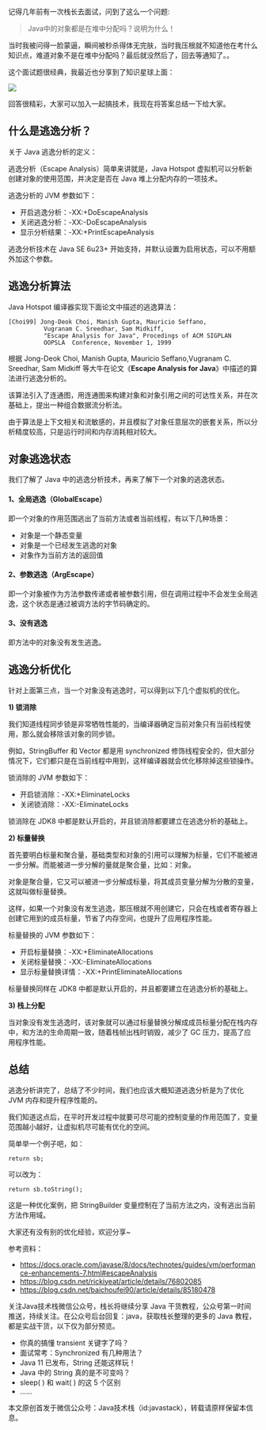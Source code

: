 记得几年前有一次栈长去面试，问到了这么一个问题:

> Java中的对象都是在堆中分配吗？说明为什么！

当时我被问得一脸蒙逼，瞬间被秒杀得体无完肤，当时我压根就不知道他在考什么知识点，难道对象不是在堆中分配吗？最后就没然后了，回去等通知了。。

这个面试题很经典，我最近也分享到了知识星球上面：

![](http://img.javastack.cn/20190527134034.png)

回答很精彩，大家可以加入一起搞技术，我现在将答案总结一下给大家。

## 什么是逃逸分析？

关于 Java 逃逸分析的定义：

逃逸分析（Escape Analysis）简单来讲就是，Java Hotspot 虚拟机可以分析新创建对象的使用范围，并决定是否在 Java 堆上分配内存的一项技术。

逃逸分析的 JVM 参数如下：

- 开启逃逸分析：-XX:+DoEscapeAnalysis
- 关闭逃逸分析：-XX:-DoEscapeAnalysis
- 显示分析结果：-XX:+PrintEscapeAnalysis

逃逸分析技术在 Java SE 6u23+ 开始支持，并默认设置为启用状态，可以不用额外加这个参数。

## 逃逸分析算法

Java Hotspot 编译器实现下面论文中描述的逃逸算法：

```
[Choi99] Jong-Deok Choi, Manish Gupta, Mauricio Seffano,
          Vugranam C. Sreedhar, Sam Midkiff,
          "Escape Analysis for Java", Procedings of ACM SIGPLAN
          OOPSLA  Conference, November 1, 1999
```

根据 Jong-Deok Choi, Manish Gupta, Mauricio Seffano,Vugranam C. Sreedhar, Sam Midkiff 等大牛在论文《**Escape Analysis for Java**》中描述的算法进行逃逸分析的。

该算法引入了连通图，用连通图来构建对象和对象引用之间的可达性关系，并在次基础上，提出一种组合数据流分析法。

由于算法是上下文相关和流敏感的，并且模拟了对象任意层次的嵌套关系，所以分析精度较高，只是运行时间和内存消耗相对较大。 

## 对象逃逸状态

我们了解了 Java 中的逃逸分析技术，再来了解下一个对象的逃逸状态。

#### 1、全局逃逸（GlobalEscape）

即一个对象的作用范围逃出了当前方法或者当前线程，有以下几种场景：

- 对象是一个静态变量
- 对象是一个已经发生逃逸的对象
- 对象作为当前方法的返回值

#### 2、参数逃逸（ArgEscape）

即一个对象被作为方法参数传递或者被参数引用，但在调用过程中不会发生全局逃逸，这个状态是通过被调方法的字节码确定的。

#### 3、没有逃逸

即方法中的对象没有发生逃逸。

## 逃逸分析优化

针对上面第三点，当一个对象没有逃逸时，可以得到以下几个虚拟机的优化。

**1) 锁消除**

我们知道线程同步锁是非常牺牲性能的，当编译器确定当前对象只有当前线程使用，那么就会移除该对象的同步锁。

例如，StringBuffer 和 Vector 都是用 synchronized 修饰线程安全的，但大部分情况下，它们都只是在当前线程中用到，这样编译器就会优化移除掉这些锁操作。

锁消除的 JVM 参数如下：

- 开启锁消除：-XX:+EliminateLocks
- 关闭锁消除：-XX:-EliminateLocks

锁消除在 JDK8 中都是默认开启的，并且锁消除都要建立在逃逸分析的基础上。

**2) 标量替换**

首先要明白标量和聚合量，基础类型和对象的引用可以理解为标量，它们不能被进一步分解。而能被进一步分解的量就是聚合量，比如：对象。

对象是聚合量，它又可以被进一步分解成标量，将其成员变量分解为分散的变量，这就叫做标量替换。

这样，如果一个对象没有发生逃逸，那压根就不用创建它，只会在栈或者寄存器上创建它用到的成员标量，节省了内存空间，也提升了应用程序性能。

标量替换的 JVM 参数如下：

- 开启标量替换：-XX:+EliminateAllocations
- 关闭标量替换：-XX:-EliminateAllocations
- 显示标量替换详情：-XX:+PrintEliminateAllocations

标量替换同样在 JDK8 中都是默认开启的，并且都要建立在逃逸分析的基础上。

**3) 栈上分配**

当对象没有发生逃逸时，该对象就可以通过标量替换分解成成员标量分配在栈内存中，和方法的生命周期一致，随着栈帧出栈时销毁，减少了 GC 压力，提高了应用程序性能。

## 总结

逃逸分析讲完了，总结了不少时间，我们也应该大概知道逃逸分析是为了优化 JVM 内存和提升程序性能的。

我们知道这点后，在平时开发过程中就要可尽可能的控制变量的作用范围了，变量范围越小越好，让虚拟机尽可能有优化的空间。

简单举一个例子吧，如：

```
return sb;
```

可以改为：

```
return sb.toString();
```

这是一种优化案例，把 StringBuilder 变量控制在了当前方法之内，没有逃出当前方法作用域。

大家还有没有别的优化经验，欢迎分享~

参考资料：

 - https://docs.oracle.com/javase/8/docs/technotes/guides/vm/performance-enhancements-7.html#escapeAnalysis
 - https://blog.csdn.net/rickiyeat/article/details/76802085
 - https://blog.csdn.net/baichoufei90/article/details/85180478
 
关注Java技术栈微信公众号，栈长将继续分享 Java 干货教程，公众号第一时间推送，持续关注。在公众号后台回复：java，获取栈长整理的更多的 Java 教程，都是实战干货，以下仅为部分预览。

- 你真的搞懂 transient 关键字了吗？
- 面试常考：Synchronized 有几种用法？
- Java 11 已发布，String 还能这样玩！
- Java 中的 String 真的是不可变吗？
- sleep( ) 和 wait( ) 的这 5 个区别
- ……

本文原创首发于微信公众号：Java技术栈（id:javastack），转载请原样保留本信息。
 
